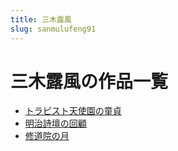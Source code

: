 ```yaml
---
title: 三木露風
slug: sanmulufeng91
---
```


# 三木露風の作品一覧

- [トラピスト天使園の童貞](torapisutotianshiyuannotongzhenb9)
- [明治詩壇の回顧](mingzhishitannohuigu62)
- [修道院の月](xiudaoyuannoyue4a)
